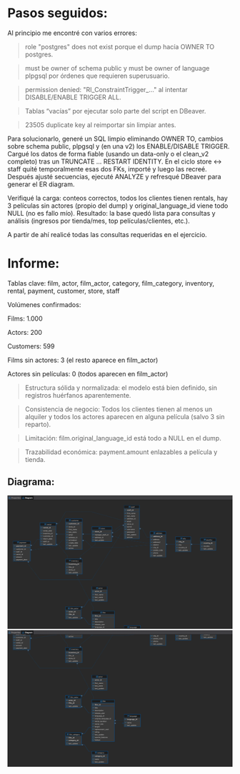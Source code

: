 # Pasos seguidos:

Al principio me encontré con varios errores:

> role "postgres" does not exist porque el dump hacía OWNER TO postgres.

> must be owner of schema public y must be owner of language plpgsql por órdenes que requieren superusuario.

> permission denied: "RI_ConstraintTrigger_..." al intentar DISABLE/ENABLE TRIGGER ALL.

> Tablas “vacías” por ejecutar solo parte del script en DBeaver.

> 23505 duplicate key al reimportar sin limpiar antes.

Para solucionarlo, generé un SQL limpio eliminando OWNER TO, cambios sobre schema public, plpgsql y (en una v2) los ENABLE/DISABLE TRIGGER. Cargué los datos de forma fiable (usando un data-only o el clean_v2 completo) tras un TRUNCATE … RESTART IDENTITY. En el ciclo store ↔ staff quité temporalmente esas dos FKs, importé y luego las recreé. Después ajusté secuencias, ejecuté ANALYZE y refresqué DBeaver para generar el ER diagram.

Verifiqué la carga: conteos correctos, todos los clientes tienen rentals, hay 3 películas sin actores (propio del dump) y original_language_id viene todo NULL (no es fallo mío). Resultado: la base quedó lista para consultas y análisis (ingresos por tienda/mes, top películas/clientes, etc.).

A partir de ahí realicé todas las consultas requeridas en el ejercicio.

# Informe:

Tablas clave: film, actor, film_actor, category, film_category, inventory, rental, payment, customer, store, staff

Volúmenes confirmados:

Films: 1.000

Actors: 200

Customers: 599

Films sin actores: 3 (el resto aparece en film_actor)

Actores sin películas: 0 (todos aparecen en film_actor)

> Estructura sólida y normalizada: el modelo está bien definido, sin registros huérfanos aparentemente.

> Consistencia de negocio: Todos los clientes tienen al menos un alquiler y todos los actores aparecen en alguna película (salvo 3 sin reparto).

> Limitación: film.original_language_id está todo a NULL en el dump.

> Trazabilidad económica: payment.amount enlazables a película y tienda.

## Diagrama:  

<img src="./esquema1.png" width="1000">
<img src="./esquema2.png" width="1000">
